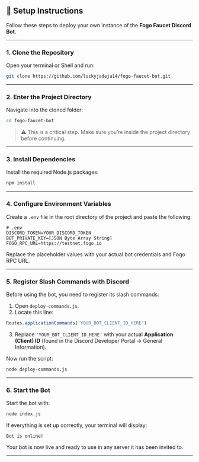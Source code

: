 ## 🚀 Setup Instructions

Follow these steps to deploy your own instance of the **Fogo Faucet Discord Bot**.

---

### 1. Clone the Repository

Open your terminal or Shell and run:

```bash
git clone https://github.com/luckyjadeja14/fogo-faucet-bot.git
```

---

### 2. Enter the Project Directory

Navigate into the cloned folder:

```bash
cd fogo-faucet-bot
```

> ⚠️ This is a critical step. Make sure you’re inside the project directory before continuing.

---

### 3. Install Dependencies

Install the required Node.js packages:

```bash
npm install
```

---

### 4. Configure Environment Variables

Create a `.env` file in the root directory of the project and paste the following:

```env
# .env
DISCORD_TOKEN=YOUR_DISCORD_TOKEN
BOT_PRIVATE_KEY=[JSON Byte Array String]
FOGO_RPC_URL=https://testnet.fogo.io
```

Replace the placeholder values with your actual bot credentials and Fogo RPC URL.

---

### 5. Register Slash Commands with Discord

Before using the bot, you need to register its slash commands:

1. Open `deploy-commands.js`.
2. Locate this line:

```js
Routes.applicationCommands('YOUR_BOT_CLIENT_ID_HERE')
```

3. Replace `'YOUR_BOT_CLIENT_ID_HERE'` with your actual **Application (Client) ID** (found in the Discord Developer Portal → General Information).

Now run the script:

```bash
node deploy-commands.js
```

---

### 6. Start the Bot

Start the bot with:

```bash
node index.js
```

If everything is set up correctly, your terminal will display:

```
Bot is online!
```

Your bot is now live and ready to use in any server it has been invited to.

---
